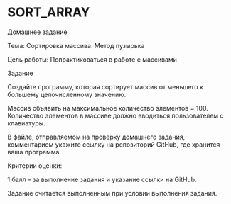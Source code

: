 # SORT_ARRAY
Домашнее задание

Тема: Сортировка массива. Метод пузырька

Цель работы: Попрактиковаться в работе с массивами

Задание

Создайте программу, которая сортирует массив от меньшего к большему целочисленному значению.

Массив объявить на максимальное количество элементов = 100. Количество элементов в массиве должно вводиться пользователем с клавиатуры.

В файле, отправляемом на проверку домашнего задания, комментарием укажите ссылку на репозиторий GitHub, где хранится ваша программа.

Критерии оценки:

1 балл – за выполнение задания и указание ссылки на GitHub.

Задание считается выполненным при условии выполнения задания.
